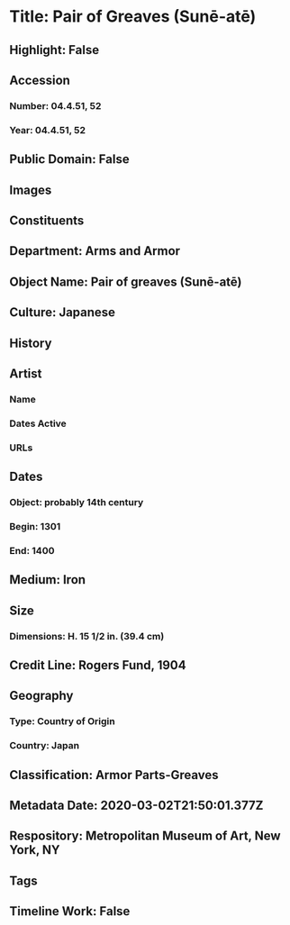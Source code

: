# Title: Pair of Greaves (Sunē-atē)
## Highlight: False
## Accession
### Number: 04.4.51, 52
### Year: 04.4.51, 52
## Public Domain: False
## Images
## Constituents
## Department: Arms and Armor
## Object Name: Pair of greaves (Sunē-atē)
## Culture: Japanese
## History
## Artist
### Name
### Dates Active
### URLs
## Dates
### Object: probably 14th century
### Begin: 1301
### End: 1400
## Medium: Iron
## Size
### Dimensions: H. 15 1/2 in.  (39.4 cm)
## Credit Line: Rogers Fund, 1904
## Geography
### Type: Country of Origin
### Country: Japan
## Classification: Armor Parts-Greaves
## Metadata Date: 2020-03-02T21:50:01.377Z
## Respository: Metropolitan Museum of Art, New York, NY
## Tags
## Timeline Work: False
